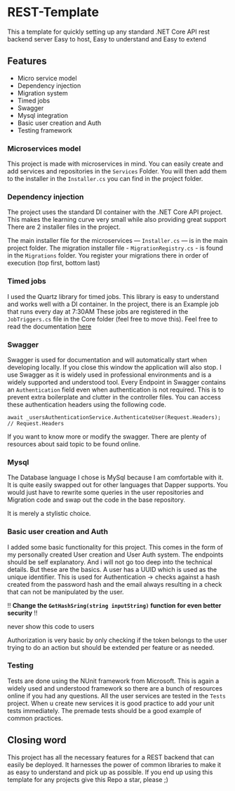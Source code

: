# REST-Template

This a template for quickly setting up any standard .NET Core API rest backend server
Easy to host, Easy to understand and Easy to extend

## Features

- Micro service model
- Dependency injection
- Migration system
- Timed jobs
- Swagger
- Mysql integration
- Basic user creation and Auth
- Testing framework

### Microservices model

This project is made with microservices in mind. You can easily create and add services and repositories in the `Services` Folder.
You will then add them to the installer in the `Installer.cs` you can find in the project folder. 

### Dependency injection

The project uses the standard DI container with the .NET Core API project. This makes the learning curve very small while also providing great support
There are 2 installer files in the project.

The main installer file for the microservices — `Installer.cs` — is in the main project folder. 
The migration installer file - `MigrationRegistry.cs` - is found in the `Migrations` folder. You register your migrations there in order of execution (top first, bottom last)

### Timed jobs

I used the Quartz library for timed jobs. This library is easy to understand and works well with a DI container. In the project, there is an Example job that runs every day at 7:30AM 
These jobs are registered in the `JobTriggers.cs` file in the Core folder (feel free to move this). Feel free to read the documentation [here](https://www.quartz-scheduler.net/documentation/)

### Swagger

Swagger is used for documentation and will automatically start when developing locally. If you close this window the application will also stop. I use Swagger as it is widely used in professional environments and is a widely supported and understood tool.
Every Endpoint in Swagger contains an `Authentication` field even when authentication is not required. This is to prevent extra boilerplate and clutter in the controller files. You can access these authentication headers using the following code.

``
  await _usersAuthenticationService.AuthenticateUser(Request.Headers);
  // Request.Headers
``

If you want to know more or modify the swagger. There are plenty of resources about said topic to be found online.

### Mysql

The Database language I chose is MySql because I am comfortable with it. It is quite easily swapped out for other languages that Dapper supports. You would just have to rewrite some queries in the user repositories and Migration code and swap out the code in the base repository.

It is merely a stylistic choice.

### Basic user creation and Auth

I added some basic functionality for this project. This comes in the form of my personally created User creation and User Auth system. The endpoints should be self explanatory. And i will not go too deep into the technical details. 
But these are the basics. 
A user has a UUID which is used as the unique identifier. This is used for Authentication -> checks against a hash created from the password hash and the email always resulting in a check that can not be manipulated by the user.

!! **Change the `GetHashSring(string inputString)` function for even better security** !!

never show this code to users

Authorization is very basic by only checking if the token belongs to the user trying to do an action but should be extended per feature or as needed.

### Testing

Tests are done using the NUnit framework from Microsoft. This is again a widely used and understood framework so there are a bunch of resources online if you had any questions. 
All the user services are tested in the `Tests` project. When u create new services it is good practice to add your unit tests immediately. The premade tests should be a good example of common practices.

## Closing word

This project has all the necessary features for a REST backend that can easily be deployed. It harnesses the power of common libraries to make it as easy to understand and pick up as possible.
If you end up using this template for any projects give this Repo a star, please ;)
